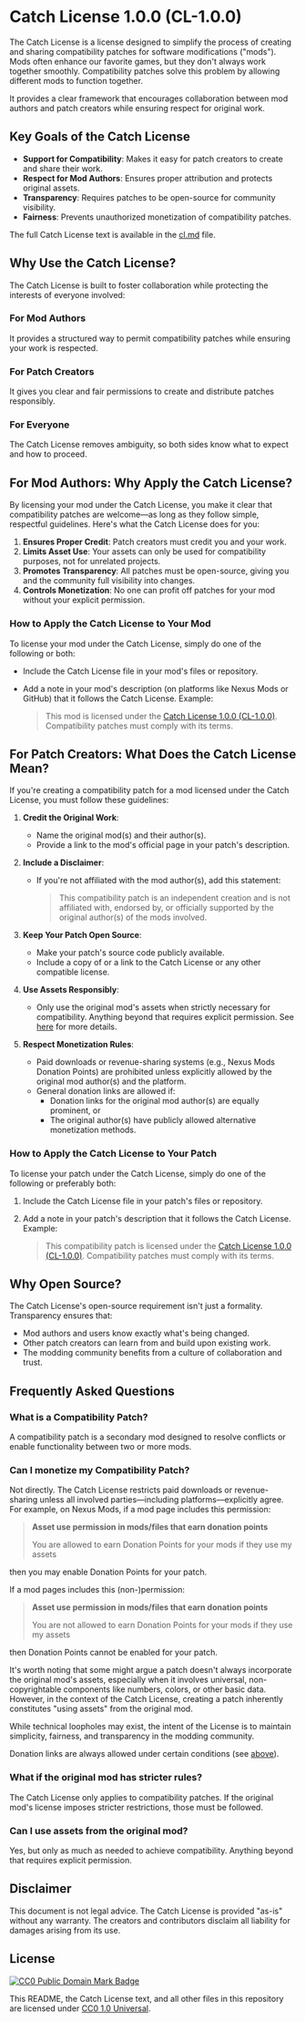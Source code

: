 # Catch License 1.0.0 (CL-1.0.0)

The Catch License is a license designed to simplify the process of creating and sharing compatibility patches for software modifications ("mods"). Mods often enhance our favorite games, but they don't always work together smoothly. Compatibility patches solve this problem by allowing different mods to function together.

It provides a clear framework that encourages collaboration between mod authors and patch creators while ensuring respect for original work.

## Key Goals of the Catch License

- **Support for Compatibility**: Makes it easy for patch creators to create and share their work.
- **Respect for Mod Authors**: Ensures proper attribution and protects original assets.
- **Transparency**: Requires patches to be open-source for community visibility.
- **Fairness**: Prevents unauthorized monetization of compatibility patches.

The full Catch License text is available in the [cl.md](./cl.md) file.

## Why Use the Catch License?

The Catch License is built to foster collaboration while protecting the interests of everyone involved:

### For Mod Authors

It provides a structured way to permit compatibility patches while ensuring your work is respected.

### For Patch Creators

It gives you clear and fair permissions to create and distribute patches responsibly.

### For Everyone

The Catch License removes ambiguity, so both sides know what to expect and how to proceed.

## For Mod Authors: Why Apply the Catch License?

By licensing your mod under the Catch License, you make it clear that compatibility patches are welcome—as long as they follow simple, respectful guidelines. Here's what the Catch License does for you:

1. **Ensures Proper Credit**: Patch creators must credit you and your work.
2. **Limits Asset Use**: Your assets can only be used for compatibility purposes, not for unrelated projects.
3. **Promotes Transparency**: All patches must be open-source, giving you and the community full visibility into changes.
4. **Controls Monetization**: No one can profit off patches for your mod without your explicit permission.

### How to Apply the Catch License to Your Mod

To license your mod under the Catch License, simply do one of the following or both:

- Include the Catch License file in your mod's files or repository.
- Add a note in your mod's description (on platforms like Nexus Mods or GitHub) that it follows the Catch License. Example:

	> This mod is licensed under the [Catch License 1.0.0 (CL-1.0.0)](https://github.com/catch-group/cl/blob/1.0.0/cl.md). Compatibility patches must comply with its terms.

## For Patch Creators: What Does the Catch License Mean?

If you're creating a compatibility patch for a mod licensed under the Catch License, you must follow these guidelines:

1. **Credit the Original Work**:
	- Name the original mod(s) and their author(s).
	- Provide a link to the mod's official page in your patch's description.

2. **Include a Disclaimer**:
	- If you're not affiliated with the mod author(s), add this statement:
	  > This compatibility patch is an independent creation and is not affiliated with, endorsed by, or officially supported by the original author(s) of the mods involved.

3. **Keep Your Patch Open Source**:
	- Make your patch's source code publicly available.
	- Include a copy of or a link to the Catch License or any other compatible license.

4. **Use Assets Responsibly**:
	- Only use the original mod's assets when strictly necessary for compatibility. Anything beyond that requires explicit permission. See [here](./docs/assets.md) for more details.

5. **Respect Monetization Rules**:
	- Paid downloads or revenue-sharing systems (e.g., Nexus Mods Donation Points) are prohibited unless explicitly allowed by the original mod author(s) and the platform.
	- General donation links are allowed if:
	  - Donation links for the original mod author(s) are equally prominent, or
	  - The original author(s) have publicly allowed alternative monetization methods.

### How to Apply the Catch License to Your Patch

To license your patch under the Catch License, simply do one of the following or preferably both:

1. Include the Catch License file in your patch's files or repository.
2. Add a note in your patch's description that it follows the Catch License. Example:

	> This compatibility patch is licensed under the [Catch License 1.0.0 (CL-1.0.0)](https://github.com/catch-group/cl/blob/1.0.0/cl.md). Compatibility patches must comply with its terms.

## Why Open Source?

The Catch License's open-source requirement isn't just a formality. Transparency ensures that:

- Mod authors and users know exactly what's being changed.
- Other patch creators can learn from and build upon existing work.
- The modding community benefits from a culture of collaboration and trust.

## Frequently Asked Questions

### What is a Compatibility Patch?

A compatibility patch is a secondary mod designed to resolve conflicts or enable functionality between two or more mods.

### Can I monetize my Compatibility Patch?

Not directly. The Catch License restricts paid downloads or revenue-sharing unless all involved parties—including platforms—explicitly agree. For example, on Nexus Mods, if a mod page includes this permission:

> **Asset use permission in mods/files that earn donation points**
>
> You are allowed to earn Donation Points for your mods if they use my assets

then you may enable Donation Points for your patch.

If a mod pages includes this (non-)permission:

> **Asset use permission in mods/files that earn donation points**
>
>You are not allowed to earn Donation Points for your mods if they use my assets

then Donation Points cannot be enabled for your patch.

It's worth noting that some might argue a patch doesn't always incorporate the original mod's assets, especially when it involves universal, non-copyrightable components like numbers, colors, or other basic data. However, in the context of the Catch License, creating a patch inherently constitutes "using assets" from the original mod.

While technical loopholes may exist, the intent of the License is to maintain simplicity, fairness, and transparency in the modding community.

Donation links are always allowed under certain conditions (see [above](#for-patch-creators-what-does-the-catch-license-mean)).

### What if the original mod has stricter rules?

The Catch License only applies to compatibility patches. If the original mod's license imposes stricter restrictions, those must be followed.

### Can I use assets from the original mod?

Yes, but only as much as needed to achieve compatibility. Anything beyond that requires explicit permission.

## Disclaimer

This document is not legal advice. The Catch License is provided "as-is" without any warranty. The creators and contributors disclaim all liability for damages arising from its use.

## License

[![CC0 Public Domain Mark Badge](https://mirrors.creativecommons.org/presskit/buttons/88x31/svg/cc-zero.svg)](https://creativecommons.org/publicdomain/zero/1.0/)

This README, the Catch License text, and all other files in this repository are licensed under [CC0 1.0 Universal](https://creativecommons.org/publicdomain/zero/1.0/).
